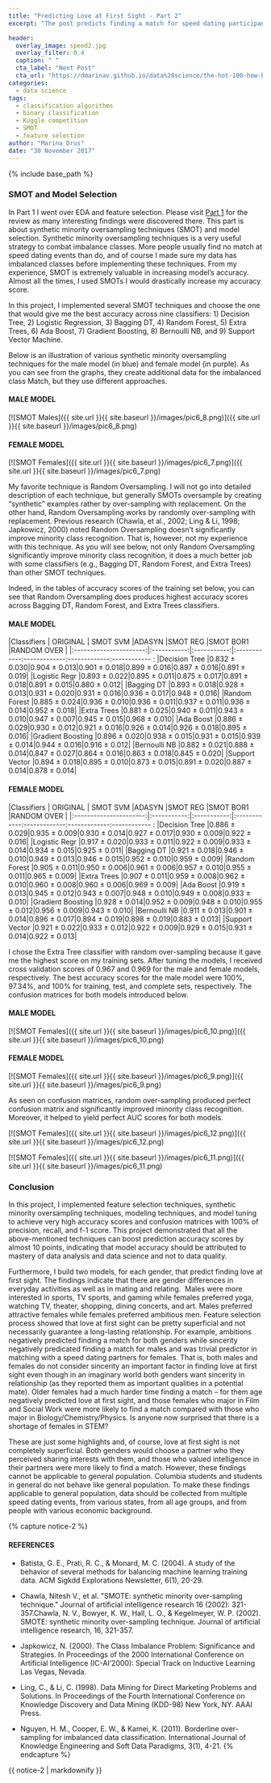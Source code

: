 ```yaml
---
title: "Predicting Love at First Sight - Part 2"
excerpt: "The post predicts finding a match for speed dating participants at Columbia University"

header:
  overlay_image: speed2.jpg
  overlay_filter: 0.4
  caption: " "
  cta_label: "Next Post"
  cta_url: "https://dmarinav.github.io/data%20science/the-hot-100-how-hot-it-is/"
categories:
  - data science
tags:
  - classification algorithms
  - binary classification 
  - Kuggle competition
  - SMOT
  - feature selection
author: "Marina Drus"
date: "30 November 2017"
---
```


{% include base_path %}


### SMOT and Model Selection 


In Part 1 I went over EDA and feature selection. Please visit [Part 1](https://dmarinav.github.io/data%20science/speed-dating/) for the review as many interesting findings were discovered there. This part is about synthetic minority oversampling techniques (SMOT) and model selection. Synthetic minority oversampling techniques is a very useful strategy to combat imbalance classes. More people usually find no match at speed dating events than do, and of course I made sure my data has imbalanced classes before implementing these techniques. From my experience, SMOT is extremely valuable in increasing model’s accuracy. Almost all the times, I used SMOTs I would drastically increase my accuracy score. 

In this project, I implemented several SMOT techniques and choose the one that would give me the best accuracy across nine classifiers: 1) Decision Tree, 2) Logistic Regression, 3) Bagging DT, 4) Random Forest, 5) Extra Trees, 6) Ada Boost, 7) Gradient Boosting, 8) Bernoulli NB, and 9) Support Vector Machine. 

Below is an illustration of various synthetic minority oversampling techniques for the male model (in blue) and female model (in purple). As you can see from the graphs, they create additional data for the imbalanced class Match, but they use different approaches. 

#### MALE MODEL
[![SMOT Males]({{ site.url }}{{ site.baseurl }}/images/pic6_8.png)]({{ site.url }}{{ site.baseurl }}/images/pic6_8.png)

#### FEMALE MODEL
[![SMOT Females]({{ site.url }}{{ site.baseurl }}/images/pic6_7.png)]({{ site.url }}{{ site.baseurl }}/images/pic6_7.png)


My favorite technique is Random Oversampling. I will not go into detailed description of each technique, but generally SMOTs oversample by creating “synthetic” examples rather by over-sampling with replacement. On the other hand, Random Oversampling works by randomly over-sampling with replacement. Previous research (Chawla, et al., 2002; Ling & Li, 1998; Japkowicz, 2000) noted Random Oversampling doesn’t significantly improve minority class recognition. That is, however, not my experience with this technique. As you will see below, not only Random Oversampling significantly improve minority class recognition, it does a much better job with some classifiers (e.g., Bagging DT, Random Forest, and Extra Trees) than other SMOT techniques. 

Indeed, in the tables of accuracy scores of the training set below, you can see that Random Oversampling does produces highest accuracy scores across Bagging DT, Random Forest, and Extra Trees classifiers. 

#### MALE MODEL

|Classifiers             | ORIGINAL    | SMOT SVM    |ADASYN       |SMOT REG     |SMOT BOR1    |RANDOM OVER  |
|:----------------------:|:-----------:|:-----------:|:------------:-------------:-------------:------------ :
|Decision Tree           |0.832 ± 0.030|0.904 ± 0.013|0.901 ± 0.018|0.899 ± 0.016|0.897 ± 0.016|0.891 ± 0.019|
|Logistic Regr           |0.893 ± 0.022|0.895 ± 0.011|0.875 ± 0.017|0.891 ± 0.018|0.891 ± 0.015|0.880 ± 0.012|
|Bagging DT              |0.893 ± 0.018|0.928 ± 0.013|0.931 ± 0.020|0.931 ± 0.016|0.936 ± 0.017|0.948 ± 0.016|
|Random Forest           |0.885 ± 0.024|0.936 ± 0.010|0.936 ± 0.011|0.937 ± 0.011|0.936 ± 0.014|0.952 ± 0.018|
|Extra Trees             |0.881 ± 0.025|0.940 ± 0.011|0.943 ± 0.010|0.947 ± 0.007|0.945 ± 0.015|0.968 ± 0.010|
|Ada Boost               |0.886 ± 0.029|0.930 ± 0.012|0.921 ± 0.016|0.926 ± 0.014|0.926 ± 0.018|0.895 ± 0.016|
|Gradient Boosting       |0.896 ± 0.020|0.938 ± 0.015|0.931 ± 0.015|0.939 ± 0.014|0.944 ± 0.016|0.916 ± 0.012|
|Bernoulli NB            |0.882 ± 0.021|0.888 ± 0.014|0.847 ± 0.027|0.864 ± 0.016|0.863 ± 0.018|0.845 ± 0.020|
|Support Vector          |0.894 ± 0.018|0.895 ± 0.010|0.873 ± 0.015|0.891 ± 0.020|0.887 ± 0.014|0.878 ± 0.014|


#### FEMALE MODEL

|Classifiers             | ORIGINAL    | SMOT SVM    |ADASYN       |SMOT REG     |SMOT BOR1    |RANDOM OVER  |
|:----------------------:|:-----------:|:-----------:|:------------:-------------:-------------:------------ :
|Decision Tree           |0.886 ± 0.029|0.935 ± 0.009|0.930 ± 0.014|0.927 ± 0.017|0.930 ± 0.009|0.922 ± 0.016|
|Logistic Regr           |0.917 ± 0.020|0.933 ± 0.011|0.922 ± 0.009|0.933 ± 0.014|0.934 ± 0.015|0.925 ± 0.011|
|Bagging DT              |0.921 ± 0.018|0.946 ± 0.010|0.949 ± 0.013|0.946 ± 0.015|0.952 ± 0.010|0.959 ± 0.009|
|Random Forest           |0.905 ± 0.011|0.950 ± 0.006|0.961 ± 0.006|0.957 ± 0.010|0.955 ± 0.011|0.965 ± 0.009|
|Extra Trees             |0.907 ± 0.011|0.959 ± 0.008|0.962 ± 0.010|0.960 ± 0.008|0.960 ± 0.006|0.969 ± 0.009|
|Ada Boost               |0.919 ± 0.013|0.945 ± 0.012|0.943 ± 0.007|0.948 ± 0.010|0.949 ± 0.008|0.933 ± 0.010|
|Gradient Boosting       |0.928 ± 0.014|0.952 ± 0.009|0.948 ± 0.010|0.955 ± 0.012|0.956 ± 0.009|0.943 ± 0.010|
|Bernoulli NB            |0.911 ± 0.013|0.901 ± 0.014|0.896 ± 0.017|0.894 ± 0.019|0.898 ± 0.019|0.883 ± 0.013|
|Support Vector          |0.921 ± 0.022|0.933 ± 0.012|0.922 ± 0.009|0.929 ± 0.015|0.931 ± 0.014|0.922 ± 0.013|


I chose the Extra Tree classifier with random over-sampling because it gave me the highest score on my training sets. After tuning the models, I received cross validation scores of 0.967 and 0.969 for the male and female models, respectively. The best accuracy scores for the male model were 100%, 97.34%, and 100% for training, test, and complete sets, respectively. The confusion matrices for both models introduced below.

#### MALE MODEL
[![SMOT Females]({{ site.url }}{{ site.baseurl }}/images/pic6_10.png)]({{ site.url }}{{ site.baseurl }}/images/pic6_10.png)

#### FEMALE MODEL
[![SMOT Females]({{ site.url }}{{ site.baseurl }}/images/pic6_9.png)]({{ site.url }}{{ site.baseurl }}/images/pic6_9.png)


As seen on confusion matrices, random over-sampling produced perfect confusion matrix and significantly improved minority class recognition. Moreover, it helped to yield perfect AUC scores for both models.


[![SMOT Females]({{ site.url }}{{ site.baseurl }}/images/pic6_12.png)]({{ site.url }}{{ site.baseurl }}/images/pic6_12.png)


[![SMOT Females]({{ site.url }}{{ site.baseurl }}/images/pic6_11.png)]({{ site.url }}{{ site.baseurl }}/images/pic6_11.png)


### Conclusion

In this project, I implemented feature selection techniques, synthetic minority oversampling techniques, modeling techniques, and model tuning to achieve very high accuracy scores and confusion matrices with 100% of precision, recall, and f-1 score. This project demonstrated that all the above-mentioned techniques can boost prediction accuracy scores by almost 10 points, indicating that model accuracy should be attributed to mastery of data analysis and data science and not to data quality.

Furthermore, I build two models, for each gender, that predict finding love at first sight. The findings indicate that there are gender differences in everyday activities as well as in mating and relating.  Males were more interested in sports, TV sports, and gaming while females preferred yoga, watching TV, theater, shopping, dining concerts, and art. Males preferred attractive females while females preferred ambitious men. Feature selection process showed that love at first sight can be pretty superficial and not necessarily guarantee a long-lasting relationship. For example, ambitions negatively predicted finding a match for both genders while sincerity negatively predicated finding a match for males and was trivial predictor in matching with a speed dating partners for females. That is, both males and females do not consider sincerity an important factor in finding love at first sight even though in an imaginary world both genders want sincerity in relationship (as they reported them as important qualities in a potential mate). Older females had a much harder time finding a match – for them age negatively predicted love at first sight, and those females who major in Film and Social Work were more likely to find a match compared with those who major in Biology/Chemistry/Physics. Is anyone now surprised that there is a shortage of females in STEM?

These are just some highlights and, of course, love at first sight is not completely superficial. Both genders would choose a partner who they perceived sharing interests with them, and those who valued intelligence in their partners were more likely to find a match. However, these findings cannot be applicable to general population.  Columbia students and students in general do not behave like general population. To make these findings applicable to general population, data should be collected from multiple speed dating events, from various states, from all age groups, and from people with various economic background. 


{% capture notice-2 %}
#### REFERENCES

* Batista, G. E., Prati, R. C., & Monard, M. C. (2004). A study of the behavior of several methods for balancing machine learning training data. ACM Sigkdd Explorations Newsletter, 6(1), 20-29.

* Chawla, Nitesh V., et al. "SMOTE: synthetic minority over-sampling technique." Journal of artificial intelligence research 16 (2002): 321-357.Chawla, N. V., Bowyer, K. W., Hall, L. O., & Kegelmeyer, W. P. (2002). SMOTE: synthetic minority over-sampling technique. Journal of artificial intelligence research, 16, 321-357.

* Japkowicz, N. (2000). The Class Imbalance Problem: Significance and Strategies. In Proceedings of the 2000 International Conference on Artificial Intelligence (IC-AI’2000): Special Track on Inductive Learning Las Vegas, Nevada.

* Ling, C., & Li, C. (1998). Data Mining for Direct Marketing Problems and Solutions. In
Proceedings of the Fourth International Conference on Knowledge Discovery and Data Mining (KDD-98) New York, NY. AAAI Press.

* Nguyen, H. M., Cooper, E. W., & Kamei, K. (2011). Borderline over-sampling for imbalanced data classification. International Journal of Knowledge Engineering and Soft Data Paradigms, 3(1), 4-21.
{% endcapture %}

<div class="notice">
  {{ notice-2 | markdownify }}
</div>
